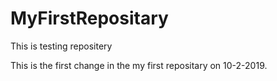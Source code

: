 # MyFirstRepositary
This is testing repositery


This is the first change in the my first repositary
on 10-2-2019.
